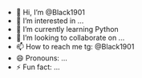 - 👋 Hi, I’m @Black1901
- 👀 I’m interested in ...
- 🌱 I’m currently learning Python
- 💞️ I’m looking to collaborate on ...
- 📫 How to reach me tg: @Black1901
- 😄 Pronouns: ...
- ⚡ Fun fact: ...

<!---
Black1901/Black1901 is a ✨ special ✨ repository because its `README.md` (this file) appears on your GitHub profile.
You can click the Preview link to take a look at your changes.
--->
